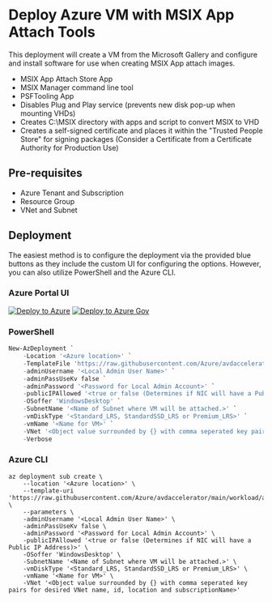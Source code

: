 # Deploy Azure VM with MSIX App Attach Tools
This deployment will create a VM from the Microsoft Gallery and configure and install software for use when creating MSIX App attach images.
- MSIX App Attach Store App
- MSIX Manager command line tool
- PSFTooling App
- Disables Plug and Play service (prevents new disk pop-up when mounting VHDs)
- Creates C:\MSIX directory with apps and script to convert MSIX to VHD
- Creates a self-signed certificate and places it within the "Trusted People Store" for signing packages
  (Consider a Certificate from a Certificate Authority for Production Use)

## Pre-requisites

- Azure Tenant and Subscription
- Resource Group
- VNet and Subnet

## Deployment

The easiest method is to configure the deployment via the provided blue buttons as they include the custom UI for configuring the options.  However, you can also utilize PowerShell and the Azure CLI.

### Azure Portal UI

[![Deploy to Azure](https://aka.ms/deploytoazurebutton)](https://portal.azure.com/#blade/Microsoft_Azure_CreateUIDef/CustomDeploymentBlade/uri/https%3A%2F%2Fraw.githubusercontent.com%2FAzure%2Favdaccelerator%2Fmain%2Fworkload%2Farm%2Fbrownfield%2FdeployAppAttachToolsVM.json/uiFormDefinitionUri/https%3A%2F%2Fraw.githubusercontent.com%2FAzure%2Favdaccelerator%2Fmain%2Fworkload%2Fportal-ui%2Fbrownfield%2FportalUiAppAttachToolsVM.json) [![Deploy to Azure Gov](https://aka.ms/deploytoazuregovbutton)](https://portal.azure.us/#blade/Microsoft_Azure_CreateUIDef/CustomDeploymentBlade/uri/https%3A%2F%2Fraw.githubusercontent.com%2FAzure%2Favdaccelerator%2Fmain%2Fworkload%2Farm%2Fbrownfield%2FdeployAppAttachToolsVM.json/uiFormDefinitionUri/https%3A%2F%2Fraw.githubusercontent.com%2FAzure%2Favdaccelerator%2Fmain%2Fworkload%2Fportal-ui%2Fbrownfield%2FportalUiAppAttachToolsVM.json)

### PowerShell

```powershell
New-AzDeployment `
    -Location '<Azure location>' `
    -TemplateFile 'https://raw.githubusercontent.com/Azure/avdaccelerator/main/workload/arm/brownfield/deployAppAttachToolsVM.json' `
    -adminUsername '<Local Admin User Name>' `
    -adminPassUseKv false `
    -adminPassword '<Password for Local Admin Account>' `
    -publicIPAllowed '<true or false (Determines if NIC will have a Public IP Address)>' `
    -OSoffer 'WindowsDesktop' `
    -SubnetName '<Name of Subnet where VM will be attached.>' `
    -vmDiskType '<Standard_LRS, StandardSSD_LRS or Premium_LRS>' `
    -vmName '<Name for VM>' `
    -VNet '<Object value surrounded by {} with comma seperated key pairs for desired VNet name, id, location and subscriptionName>' `
    -Verbose
```

### Azure CLI

```azurecli
az deployment sub create \
    --location '<Azure location>' \
    --template-uri 'https://raw.githubusercontent.com/Azure/avdaccelerator/main/workload/arm/brownfield/deployAppAttachToolsVM.json' \
    --parameters \
    -adminUsername '<Local Admin User Name>' \
    -adminPassUseKv false \
    -adminPassword '<Password for Local Admin Account>' \
    -publicIPAllowed '<true or false (Determines if NIC will have a Public IP Address)>' \
    -OSoffer 'WindowsDesktop' \
    -SubnetName '<Name of Subnet where VM will be attached.>' \
    -vmDiskType '<Standard_LRS, StandardSSD_LRS or Premium_LRS>' \
    -vmName '<Name for VM>' \
    -VNet '<Object value surrounded by {} with comma seperated key pairs for desired VNet name, id, location and subscriptionName>'
```